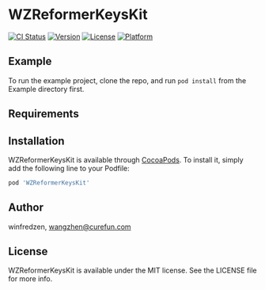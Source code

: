 # WZReformerKeysKit

[![CI Status](https://img.shields.io/travis/winfredzen/WZReformerKeysKit.svg?style=flat)](https://travis-ci.org/winfredzen/WZReformerKeysKit)
[![Version](https://img.shields.io/cocoapods/v/WZReformerKeysKit.svg?style=flat)](https://cocoapods.org/pods/WZReformerKeysKit)
[![License](https://img.shields.io/cocoapods/l/WZReformerKeysKit.svg?style=flat)](https://cocoapods.org/pods/WZReformerKeysKit)
[![Platform](https://img.shields.io/cocoapods/p/WZReformerKeysKit.svg?style=flat)](https://cocoapods.org/pods/WZReformerKeysKit)

## Example

To run the example project, clone the repo, and run `pod install` from the Example directory first.

## Requirements

## Installation

WZReformerKeysKit is available through [CocoaPods](https://cocoapods.org). To install
it, simply add the following line to your Podfile:

```ruby
pod 'WZReformerKeysKit'
```

## Author

winfredzen, wangzhen@curefun.com

## License

WZReformerKeysKit is available under the MIT license. See the LICENSE file for more info.
